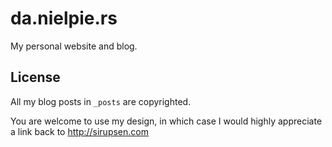 # da.nielpie.rs

My personal website and blog.

## License

All my blog posts in `_posts` are copyrighted. 

You are welcome to use my design, in which case I would highly appreciate a link
back to http://sirupsen.com
